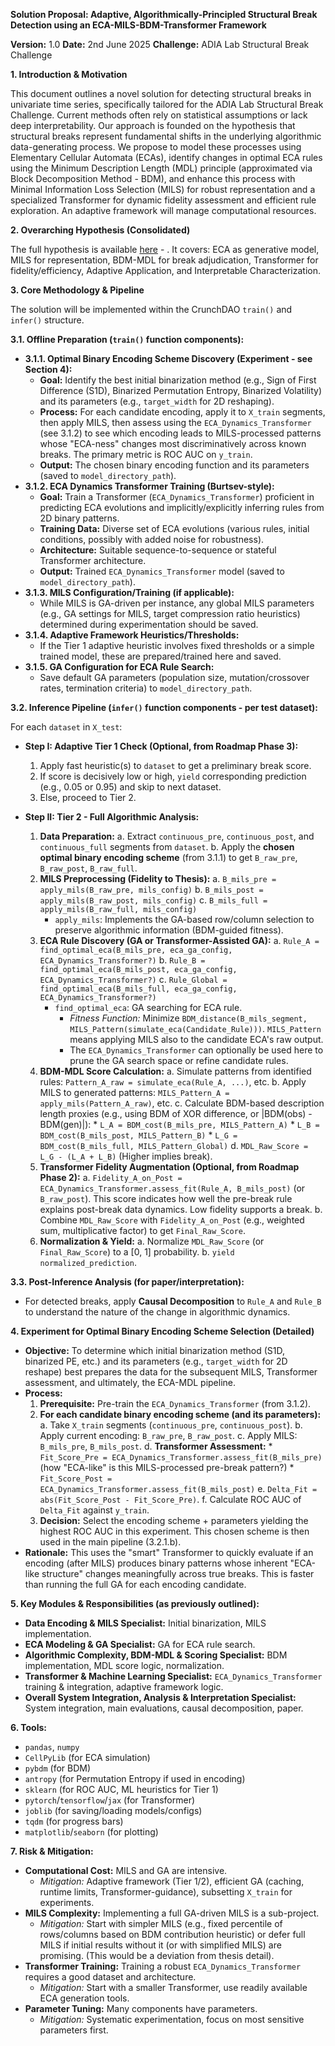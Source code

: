 **Solution Proposal: Adaptive, Algorithmically-Principled Structural Break Detection using an ECA-MILS-BDM-Transformer Framework**

**Version:** 1.0
**Date:** 2nd June 2025
**Challenge:** ADIA Lab Structural Break Challenge

**1. Introduction & Motivation**

This document outlines a novel solution for detecting structural breaks in univariate time series, specifically tailored for the ADIA Lab Structural Break Challenge. Current methods often rely on statistical assumptions or lack deep interpretability. Our approach is founded on the hypothesis that structural breaks represent fundamental shifts in the underlying algorithmic data-generating process. We propose to model these processes using Elementary Cellular Automata (ECAs), identify changes in optimal ECA rules using the Minimum Description Length (MDL) principle (approximated via Block Decomposition Method - BDM), and enhance this process with Minimal Information Loss Selection (MILS) for robust representation and a specialized Transformer for dynamic fidelity assessment and efficient rule exploration. An adaptive framework will manage computational resources.

**2. Overarching Hypothesis (Consolidated)**

The full hypothesis is available [here](https://algoplexity.github.io/cybernetic-intelligence/algorithmic-intelligence/structural-break-detection-hypothesisv2) - . It covers: ECA as generative model, MILS for representation, BDM-MDL for break adjudication, Transformer for fidelity/efficiency, Adaptive Application, and Interpretable Characterization.

**3. Core Methodology & Pipeline**

The solution will be implemented within the CrunchDAO `train()` and `infer()` structure.

**3.1. Offline Preparation (`train()` function components):**

*   **3.1.1. Optimal Binary Encoding Scheme Discovery (Experiment - see Section 4):**
    *   **Goal:** Identify the best initial binarization method (e.g., Sign of First Difference (S1D), Binarized Permutation Entropy, Binarized Volatility) and its parameters (e.g., `target_width` for 2D reshaping).
    *   **Process:** For each candidate encoding, apply it to `X_train` segments, then apply MILS, then assess using the `ECA_Dynamics_Transformer` (see 3.1.2) to see which encoding leads to MILS-processed patterns whose "ECA-ness" changes most discriminatively across known breaks. The primary metric is ROC AUC on `y_train`.
    *   **Output:** The chosen binary encoding function and its parameters (saved to `model_directory_path`).
*   **3.1.2. ECA Dynamics Transformer Training (Burtsev-style):**
    *   **Goal:** Train a Transformer (`ECA_Dynamics_Transformer`) proficient in predicting ECA evolutions and implicitly/explicitly inferring rules from 2D binary patterns.
    *   **Training Data:** Diverse set of ECA evolutions (various rules, initial conditions, possibly with added noise for robustness).
    *   **Architecture:** Suitable sequence-to-sequence or stateful Transformer architecture.
    *   **Output:** Trained `ECA_Dynamics_Transformer` model (saved to `model_directory_path`).
*   **3.1.3. MILS Configuration/Training (if applicable):**
    *   While MILS is GA-driven per instance, any global MILS parameters (e.g., GA settings for MILS, target compression ratio heuristics) determined during experimentation should be saved.
*   **3.1.4. Adaptive Framework Heuristics/Thresholds:**
    *   If the Tier 1 adaptive heuristic involves fixed thresholds or a simple trained model, these are prepared/trained here and saved.
*   **3.1.5. GA Configuration for ECA Rule Search:**
    *   Save default GA parameters (population size, mutation/crossover rates, termination criteria) to `model_directory_path`.

**3.2. Inference Pipeline (`infer()` function components - per test dataset):**

For each `dataset` in `X_test`:

*   **Step I: Adaptive Tier 1 Check (Optional, from Roadmap Phase 3):**
    1.  Apply fast heuristic(s) to `dataset` to get a preliminary break score.
    2.  If score is decisively low or high, `yield` corresponding prediction (e.g., 0.05 or 0.95) and skip to next dataset.
    3.  Else, proceed to Tier 2.

*   **Step II: Tier 2 - Full Algorithmic Analysis:**
    1.  **Data Preparation:**
        a.  Extract `continuous_pre`, `continuous_post`, and `continuous_full` segments from `dataset`.
        b.  Apply the **chosen optimal binary encoding scheme** (from 3.1.1) to get `B_raw_pre`, `B_raw_post`, `B_raw_full`.
    2.  **MILS Preprocessing (Fidelity to Thesis):**
        a.  `B_mils_pre = apply_mils(B_raw_pre, mils_config)`
        b.  `B_mils_post = apply_mils(B_raw_post, mils_config)`
        c.  `B_mils_full = apply_mils(B_raw_full, mils_config)`
        *   `apply_mils`: Implements the GA-based row/column selection to preserve algorithmic information (BDM-guided fitness).
    3.  **ECA Rule Discovery (GA or Transformer-Assisted GA):**
        a.  `Rule_A = find_optimal_eca(B_mils_pre, eca_ga_config, ECA_Dynamics_Transformer?)`
        b.  `Rule_B = find_optimal_eca(B_mils_post, eca_ga_config, ECA_Dynamics_Transformer?)`
        c.  `Rule_Global = find_optimal_eca(B_mils_full, eca_ga_config, ECA_Dynamics_Transformer?)`
        *   `find_optimal_eca`: GA searching for ECA rule.
            *   *Fitness Function:* Minimize `BDM_distance(B_mils_segment, MILS_Pattern(simulate_eca(Candidate_Rule)))`. `MILS_Pattern` means applying MILS also to the candidate ECA's raw output.
            *   The `ECA_Dynamics_Transformer` can optionally be used here to prune the GA search space or refine candidate rules.
    4.  **BDM-MDL Score Calculation:**
        a.  Simulate patterns from identified rules: `Pattern_A_raw = simulate_eca(Rule_A, ...)`, etc.
        b.  Apply MILS to generated patterns: `MILS_Pattern_A = apply_mils(Pattern_A_raw)`, etc.
        c.  Calculate BDM-based description length proxies (e.g., using BDM of XOR difference, or |BDM(obs) - BDM(gen)|):
            *   `L_A = BDM_cost(B_mils_pre, MILS_Pattern_A)`
            *   `L_B = BDM_cost(B_mils_post, MILS_Pattern_B)`
            *   `L_G = BDM_cost(B_mils_full, MILS_Pattern_Global)`
        d.  `MDL_Raw_Score = L_G - (L_A + L_B)` (Higher implies break).
    5.  **Transformer Fidelity Augmentation (Optional, from Roadmap Phase 2):**
        a.  `Fidelity_A_on_Post = ECA_Dynamics_Transformer.assess_fit(Rule_A, B_mils_post)` (or `B_raw_post`). This score indicates how well the pre-break rule explains post-break data dynamics. Low fidelity supports a break.
        b.  Combine `MDL_Raw_Score` with `Fidelity_A_on_Post` (e.g., weighted sum, multiplicative factor) to get `Final_Raw_Score`.
    6.  **Normalization & Yield:**
        a.  Normalize `MDL_Raw_Score` (or `Final_Raw_Score`) to a [0, 1] probability.
        b.  `yield normalized_prediction`.

**3.3. Post-Inference Analysis (for paper/interpretation):**

*   For detected breaks, apply **Causal Decomposition** to `Rule_A` and `Rule_B` to understand the nature of the change in algorithmic dynamics.

**4. Experiment for Optimal Binary Encoding Scheme Selection (Detailed)**

*   **Objective:** To determine which initial binarization method (S1D, binarized PE, etc.) and its parameters (e.g., `target_width` for 2D reshape) best prepares the data for the subsequent MILS, Transformer assessment, and ultimately, the ECA-MDL pipeline.
*   **Process:**
    1.  **Prerequisite:** Pre-train the `ECA_Dynamics_Transformer` (from 3.1.2).
    2.  **For each candidate binary encoding scheme (and its parameters):**
        a.  Take `X_train` segments (`continuous_pre`, `continuous_post`).
        b.  Apply current encoding: `B_raw_pre`, `B_raw_post`.
        c.  Apply MILS: `B_mils_pre`, `B_mils_post`.
        d.  **Transformer Assessment:**
            *   `Fit_Score_Pre = ECA_Dynamics_Transformer.assess_fit(B_mils_pre)` (how "ECA-like" is this MILS-processed pre-break pattern?)
            *   `Fit_Score_Post = ECA_Dynamics_Transformer.assess_fit(B_mils_post)`
        e.  `Delta_Fit = abs(Fit_Score_Post - Fit_Score_Pre)`.
        f.  Calculate ROC AUC of `Delta_Fit` against `y_train`.
    3.  **Decision:** Select the encoding scheme + parameters yielding the highest ROC AUC in this experiment. This chosen scheme is then used in the main pipeline (3.2.1.b).
*   **Rationale:** This uses the "smart" Transformer to quickly evaluate if an encoding (after MILS) produces binary patterns whose inherent "ECA-like structure" changes meaningfully across true breaks. This is faster than running the full GA for each encoding candidate.

**5. Key Modules & Responsibilities (as previously outlined):**

*   **Data Encoding & MILS Specialist:** Initial binarization, MILS implementation.
*   **ECA Modeling & GA Specialist:** GA for ECA rule search.
*   **Algorithmic Complexity, BDM-MDL & Scoring Specialist:** BDM implementation, MDL score logic, normalization.
*   **Transformer & Machine Learning Specialist:** `ECA_Dynamics_Transformer` training & integration, adaptive framework logic.
*   **Overall System Integration, Analysis & Interpretation Specialist:** System integration, main evaluations, causal decomposition, paper.

**6. Tools:**

*   `pandas`, `numpy`
*   `CellPyLib` (for ECA simulation)
*   `pybdm` (for BDM)
*   `antropy` (for Permutation Entropy if used in encoding)
*   `sklearn` (for ROC AUC, ML heuristics for Tier 1)
*   `pytorch`/`tensorflow`/`jax` (for Transformer)
*   `joblib` (for saving/loading models/configs)
*   `tqdm` (for progress bars)
*   `matplotlib`/`seaborn` (for plotting)

**7. Risk & Mitigation:**

*   **Computational Cost:** MILS and GA are intensive.
    *   *Mitigation:* Adaptive framework (Tier 1/2), efficient GA (caching, runtime limits, Transformer-guidance), subsetting `X_train` for experiments.
*   **MILS Complexity:** Implementing a full GA-driven MILS is a sub-project.
    *   *Mitigation:* Start with simpler MILS (e.g., fixed percentile of rows/columns based on BDM contribution heuristic) or defer full MILS if initial results without it (or with simplified MILS) are promising. (This would be a deviation from thesis detail).
*   **Transformer Training:** Training a robust `ECA_Dynamics_Transformer` requires a good dataset and architecture.
    *   *Mitigation:* Start with a smaller Transformer, use readily available ECA generation tools.
*   **Parameter Tuning:** Many components have parameters.
    *   *Mitigation:* Systematic experimentation, focus on most sensitive parameters first.

